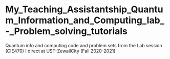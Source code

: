 # My_Teaching_Assistantship_Quantum_Information_and_Computing_lab_-_Problem_solving_tutorials
Quantum info and computing code and problem sets from the Lab session (CIE470) I direct at UST-ZewailCity (Fall 2020-2021)
